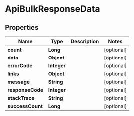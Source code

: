 
# ApiBulkResponseData

## Properties
Name | Type | Description | Notes
------------ | ------------- | ------------- | -------------
**count** | **Long** |  |  [optional]
**data** | **Object** |  |  [optional]
**errorCode** | **Integer** |  |  [optional]
**links** | **Object** |  |  [optional]
**message** | **String** |  |  [optional]
**responseCode** | **Integer** |  |  [optional]
**stackTrace** | **String** |  |  [optional]
**successCount** | **Long** |  |  [optional]



